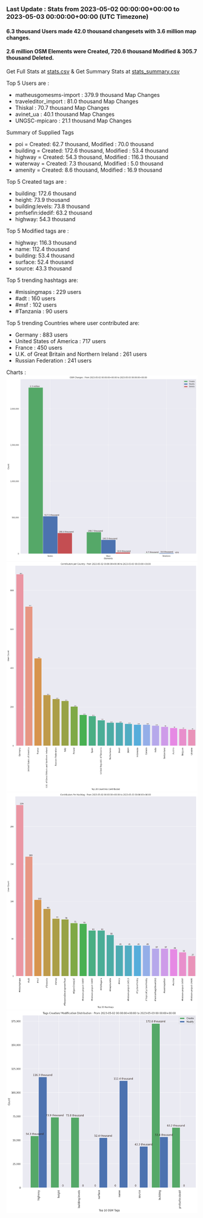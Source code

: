 ### Last Update : Stats from 2023-05-02 00:00:00+00:00 to 2023-05-03 00:00:00+00:00 (UTC Timezone)

#### 6.3 thousand Users made 42.0 thousand changesets with 3.6 million map changes.
#### 2.6 million OSM Elements were Created, 720.6 thousand Modified & 305.7 thousand Deleted.
Get Full Stats at [stats.csv](/stats/Global/Daily/stats.csv)
 & Get Summary Stats at [stats_summary.csv](/stats/Global/Daily/stats_summary.csv)

Top 5 Users are : 
- matheusgomesms-import : 379.9 thousand Map Changes
- traveleditor_import : 81.0 thousand Map Changes
- Thiskal : 70.7 thousand Map Changes
- avinet_ua : 40.1 thousand Map Changes
- UNGSC-mpicaro : 21.1 thousand Map Changes

Summary of Supplied Tags
- poi = Created: 62.7 thousand, Modified : 70.0 thousand
- building = Created: 172.6 thousand, Modified : 53.4 thousand
- highway = Created: 54.3 thousand, Modified : 116.3 thousand
- waterway = Created: 7.3 thousand, Modified : 5.0 thousand
- amenity = Created: 8.6 thousand, Modified : 16.9 thousand


Top 5 Created tags are :
- building: 172.6 thousand
- height: 73.9 thousand
- building:levels: 73.8 thousand
- pmfsefin:idedif: 63.2 thousand
- highway: 54.3 thousand


Top 5 Modified tags are :
- highway: 116.3 thousand
- name: 112.4 thousand
- building: 53.4 thousand
- surface: 52.4 thousand
- source: 43.3 thousand


Top 5 trending hashtags are:
- #missingmaps : 229 users
- #adt : 160 users
- #msf : 102 users
- #Tanzania : 90 users


Top 5 trending Countries where user contributed are:
- Germany : 883 users
- United States of America : 717 users
- France : 450 users
- U.K. of Great Britain and Northern Ireland : 261 users
- Russian Federation : 241 users


 Charts : 
![Alt text](./stats_osm_changes.png) 
![Alt text](./stats_users_per_country.png) 
![Alt text](./stats_users_per_hashtag.png) 
![Alt text](./stats_tags.png) 
